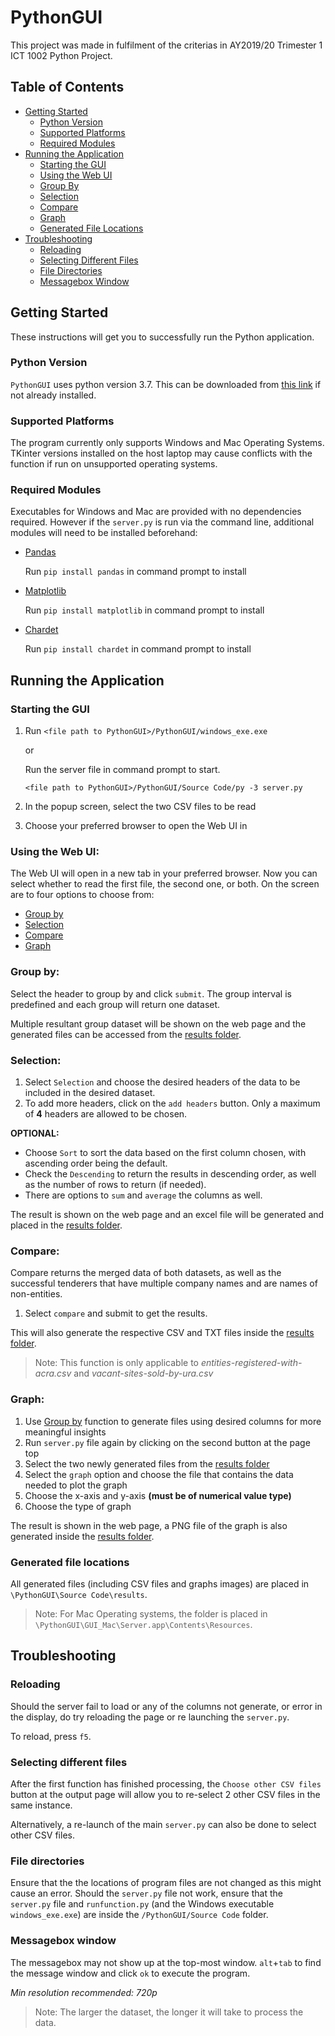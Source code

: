 # PythonGUI

This project was made in fulfilment of the criterias in AY2019/20 Trimester 1 ICT 1002 Python Project. 

## Table of Contents
- [Getting Started](#getting-started)
  - [Python Version](#python-version)
  - [Supported Platforms](#supported-platforms)
  - [Required Modules](#required-modules)
- [Running the Application](#running-the-application)
  - [Starting the GUI](#starting-the-gui)
  - [Using the Web UI](#using-the-web-ui)
  - [Group By](#group-by)
  - [Selection](#selection)
  - [Compare](#compare)
  - [Graph](#graph)
  - [Generated File Locations](#generated-file-locations)
- [Troubleshooting](#troubleshooting)
  - [Reloading](#reloading)
  - [Selecting Different Files](#selecting-different-files)
  - [File Directories](#file-directories)
  - [Messagebox Window](#messagebox-window)

## Getting Started
These instructions will get you to successfully run the Python application.

### Python Version
`PythonGUI` uses python version 3.7.
This can be downloaded from [this link](https://www.python.org/) if not already installed.

### Supported Platforms
The program currently only supports Windows and Mac Operating Systems. TKinter versions installed on the host laptop may cause conflicts with the function if run on unsupported operating systems.

### Required Modules
Executables for Windows and Mac are provided with no dependencies required.
However if the `server.py` is run via the command line, additional modules will need to be installed beforehand:
- [Pandas](https://pandas.pydata.org/getpandas.html)

   Run `pip install pandas` in command prompt to install

- [Matplotlib](https://matplotlib.org/users/installing.html)

   Run `pip install matplotlib` in command prompt to install

- [Chardet](https://pypi.org/project/chardet/#files)

   Run `pip install chardet` in command prompt to install 

## Running the Application 
### Starting the GUI
1. Run `<file path to PythonGUI>/PythonGUI/windows_exe.exe`
   
   or
   
   Run the server file in command prompt to start.
   ```
   <file path to PythonGUI>/PythonGUI/Source Code/py -3 server.py
   ``` 

2. In the popup screen, select the two CSV files to be read
3. Choose your preferred browser to open the Web UI in

### Using the Web UI:
The Web UI will open in a new tab in your preferred browser. Now you can select whether to read the first file, the second one, or both. On the screen are to four options to choose from:
- [Group by](#group-by)
- [Selection](#selection)
- [Compare](#compare)
- [Graph](#graph)

### Group by:
Select the header to group by and click `submit`. The group interval is predefined and each group will return one dataset.

Multiple resultant group dataset will be shown on the web page and the generated files can be accessed from the [results folder](#generated-file-locations).

### Selection:
1. Select `Selection` and choose the desired headers of the data to be included in the desired dataset. 
2. To add more headers, click on the `add headers` button. Only a maximum of **4** headers are allowed to be chosen.

**OPTIONAL:**
  - Choose `Sort` to sort the data based on the first column chosen, with ascending order being the default. 
  - Check the `Descending` to return the results in descending order, as well as the number of rows to return (if needed). 
  - There are options to `sum` and `average` the columns as well.

The result is shown on the web page and an excel file will be generated and placed in the [results folder](#generated-file-locations).

### Compare:
Compare returns the merged data of both datasets, as well as the successful tenderers that have multiple company names and are names of non-entities. 
1. Select `compare` and submit to get the results. 

This will also generate the respective CSV and TXT files inside the [results folder](#generated-file-locations).
>Note: This function is only applicable to _entities-registered-with-acra.csv_ and _vacant-sites-sold-by-ura.csv_

### Graph:
1. Use [Group by](#group-by) function to generate files using desired columns for more meaningful insights
2. Run `server.py` file again by clicking on the second button at the page top
3. Select the two newly generated files from the [results folder](#generated-file-locations)
4. Select the `graph` option and choose the file that contains the data needed to plot the graph
5. Choose the x-axis and y-axis **(must be of numerical value type)** 
5. Choose the type of graph

The result is shown in the web page, a PNG file of the graph is also generated inside the [results folder](#generated-file-locations).

### Generated file locations
All generated files (including CSV files and graphs images) are placed in `\PythonGUI\Source Code\results`. 

> Note: For Mac Operating systems, the folder is placed in `\PythonGUI\GUI_Mac\Server.app\Contents\Resources`.

## Troubleshooting
### Reloading
Should the server fail to load or any of the columns not generate, or error in the display, do try reloading the page or re launching the `server.py`.

To reload, press `f5`.

### Selecting different files
After the first function has finished processing, the `Choose other CSV files` button at the output page will allow you to re-select 2 other CSV files in the same instance.

Alternatively, a re-launch of the main `server.py` can also be done to select other CSV files. 

### File directories
Ensure that the the locations of program files are not changed as this might cause an error. Should the `server.py` file not work, ensure that the `server.py` file and `runfunction.py` (and the Windows executable `windows_exe.exe`) are inside the `/PythonGUI/Source Code` folder.

### Messagebox window
The messagebox may not show up at the top-most window. `alt`+`tab` to find the message window and click `ok` to execute the program.

_Min resolution recommended: 720p_

> Note: The larger the dataset, the longer it will take to process the data.




